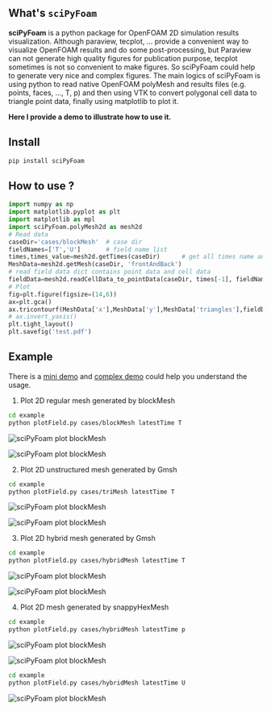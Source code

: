 ## What's `sciPyFoam`

**sciPyFoam** is a python package for OpenFOAM 2D simulation results visualization. Although paraview, tecplot, ... provide a convenient way to visualize OpenFOAM results and do some post-processing, but Paraview can not generate high quality figures for publication purpose, tecplot sometimes is not so convenient to make figures. So sciPyFoam could help to generate very nice and complex figures. The main logics of sciPyFoam is using python to read native OpenFOAM polyMesh and results files (e.g. points, faces, ..., T, p) and then using VTK to convert polygonal cell data to triangle point data, finally using matplotlib to plot it.

**Here I provide a demo to illustrate how to use it.**

## Install

```bash
pip install sciPyFoam
```

## How to use ?

```py
import numpy as np
import matplotlib.pyplot as plt
import matplotlib as mpl
import sciPyFoam.polyMesh2d as mesh2d
# Read data
caseDir='cases/blockMesh'  # case dir
fieldNames=['T','U']       # field name list
times,times_value=mesh2d.getTimes(caseDir)      # get all times name and value
MeshData=mesh2d.getMesh(caseDir, 'frontAndBack')
# read field data dict contains point data and cell data 
fieldData=mesh2d.readCellData_to_pointData(caseDir, times[-1], fieldNames,MeshData) 
# Plot 
fig=plt.figure(figsize=(14,6))
ax=plt.gca()
ax.tricontourf(MeshData['x'],MeshData['y'],MeshData['triangles'],fieldData['pointData']['T'],levels=50,cmap='rainbow')
# ax.invert_yaxis()
plt.tight_layout()
plt.savefig('test.pdf')
```

## Example

There is a [mini demo](example/MiniDemo.py) and [complex demo](example/plotField.py) could help you understand the usage.

1. Plot 2D regular mesh generated by blockMesh

```bash
cd example
python plotField.py cases/blockMesh latestTime T
```
![sciPyFoam plot blockMesh](./example/Mesh_blockMesh.jpg)

![sciPyFoam plot blockMesh](./example/T_blockMesh_1.jpg)

2. Plot 2D unstructured mesh generated by Gmsh

```bash
cd example
python plotField.py cases/triMesh latestTime T
```
![sciPyFoam plot blockMesh](./example/Mesh_triMesh.jpg)

![sciPyFoam plot blockMesh](./example/T_triMesh_1.jpg)

3. Plot 2D hybrid mesh generated by Gmsh

```bash
cd example
python plotField.py cases/hybridMesh latestTime T
```
![sciPyFoam plot blockMesh](./example/Mesh_hybridMesh.jpg)

![sciPyFoam plot blockMesh](./example/T_hybridMesh_1.jpg)

4. Plot 2D mesh generated by snappyHexMesh

```bash
cd example
python plotField.py cases/hybridMesh latestTime p
```
![sciPyFoam plot blockMesh](./example/Mesh_snappyHexMesh.jpg)

![sciPyFoam plot blockMesh](./example/p_snappyHexMesh_1.jpg)

```bash
cd example
python plotField.py cases/hybridMesh latestTime U
```

![sciPyFoam plot blockMesh](./example/U_snappyHexMesh_1.jpg)